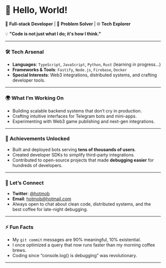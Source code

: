 <!--
**hotmob/hotmob** is a ✨ _special_ ✨ repository because its `README.md` (this file) appears on your GitHub profile.

Here are some ideas to get you started:

- 🔭 I’m currently working on ...
- 🌱 I’m currently learning ...
- 👯 I’m looking to collaborate on ...
- 🤔 I’m looking for help with ...
- 💬 Ask me about ...
- 📫 How to reach me: ...
- 😄 Pronouns: ...
- ⚡ Fun fact: ...
-->

# 👋 Hello, World! 

🚀 **Full-stack Developer** | 🧠 **Problem Solver** | 🌐 **Tech Explorer**  

💡 **"Code is not just what I do; it's how I think."**

---

### 🛠️ **Tech Arsenal**  
- **Languages**: `TypeScript`, `JavaScript`, `Python`, `Rust` (learning in progress...)  
- **Frameworks & Tools**: `Fastify`, `Node.js`, `Firebase`, `Docker`  
- **Special Interests**: Web3 integrations, distributed systems, and crafting developer tools.  

---

### 🌍 **What I’m Working On**  
- Building scalable backend systems that don’t cry in production.  
- Crafting intuitive interfaces for Telegram bots and mini-apps.  
- Experimenting with Web3 game publishing and next-gen integrations.  

---

### 🎯 **Achievements Unlocked**  
- Built and deployed bots serving **tens of thousands of users**.  
- Created developer SDKs to simplify third-party integrations.  
- Contributed to open-source projects that made **debugging easier** for hundreds of developers.  

---

### 💬 **Let’s Connect**  
- **Twitter**: [@hotmob](https://twitter.com/hotmob)  
- **Email**: [hotmob@hotmail.com](mailto:hotmob@hotmail.com)  
- Always open to chat about clean code, distributed systems, and the best coffee for late-night debugging.  

---

### ⚡ **Fun Facts**  
- My `git commit` messages are 90% meaningful, 10% existential.  
- I once optimized a query that now runs faster than my morning coffee brews.  
- Coding since “console.log() is debugging” was revolutionary.  

---
